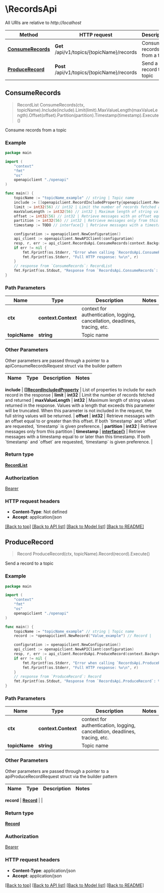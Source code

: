 # \RecordsApi

All URIs are relative to *http://localhost*

Method | HTTP request | Description
------------- | ------------- | -------------
[**ConsumeRecords**](RecordsApi.md#ConsumeRecords) | **Get** /api/v1/topics/{topicName}/records | Consume records from a topic
[**ProduceRecord**](RecordsApi.md#ProduceRecord) | **Post** /api/v1/topics/{topicName}/records | Send a record to a topic



## ConsumeRecords

> RecordList ConsumeRecords(ctx, topicName).Include(include).Limit(limit).MaxValueLength(maxValueLength).Offset(offset).Partition(partition).Timestamp(timestamp).Execute()

Consume records from a topic



### Example

```go
package main

import (
    "context"
    "fmt"
    "os"
    openapiclient "./openapi"
)

func main() {
    topicName := "topicName_example" // string | Topic name
    include := []openapiclient.RecordIncludedProperty{openapiclient.RecordIncludedProperty("partition")} // []RecordIncludedProperty | List of properties to include for each record in the response (optional)
    limit := int32(56) // int32 | Limit the number of records fetched and returned (optional)
    maxValueLength := int32(56) // int32 | Maximum length of string values returned in the response. Values with a length that exceeds this parameter will be truncated. When this parameter is not included in the request, the full string values will be returned. (optional)
    offset := int32(56) // int32 | Retrieve messages with an offset equal to or greater than this offset. If both `timestamp` and `offset` are requested, `timestamp` is given preference. (optional)
    partition := int32(56) // int32 | Retrieve messages only from this partition (optional)
    timestamp := TODO // interface{} | Retrieve messages with a timestamp equal to or later than this timestamp. If both `timestamp` and `offset` are requested, `timestamp` is given preference. (optional)

    configuration := openapiclient.NewConfiguration()
    api_client := openapiclient.NewAPIClient(configuration)
    resp, r, err := api_client.RecordsApi.ConsumeRecords(context.Background(), topicName).Include(include).Limit(limit).MaxValueLength(maxValueLength).Offset(offset).Partition(partition).Timestamp(timestamp).Execute()
    if err != nil {
        fmt.Fprintf(os.Stderr, "Error when calling `RecordsApi.ConsumeRecords``: %v\n", err)
        fmt.Fprintf(os.Stderr, "Full HTTP response: %v\n", r)
    }
    // response from `ConsumeRecords`: RecordList
    fmt.Fprintf(os.Stdout, "Response from `RecordsApi.ConsumeRecords`: %v\n", resp)
}
```

### Path Parameters


Name | Type | Description  | Notes
------------- | ------------- | ------------- | -------------
**ctx** | **context.Context** | context for authentication, logging, cancellation, deadlines, tracing, etc.
**topicName** | **string** | Topic name | 

### Other Parameters

Other parameters are passed through a pointer to a apiConsumeRecordsRequest struct via the builder pattern


Name | Type | Description  | Notes
------------- | ------------- | ------------- | -------------

 **include** | [**[]RecordIncludedProperty**](RecordIncludedProperty.md) | List of properties to include for each record in the response | 
 **limit** | **int32** | Limit the number of records fetched and returned | 
 **maxValueLength** | **int32** | Maximum length of string values returned in the response. Values with a length that exceeds this parameter will be truncated. When this parameter is not included in the request, the full string values will be returned. | 
 **offset** | **int32** | Retrieve messages with an offset equal to or greater than this offset. If both &#x60;timestamp&#x60; and &#x60;offset&#x60; are requested, &#x60;timestamp&#x60; is given preference. | 
 **partition** | **int32** | Retrieve messages only from this partition | 
 **timestamp** | [**interface{}**](interface{}.md) | Retrieve messages with a timestamp equal to or later than this timestamp. If both &#x60;timestamp&#x60; and &#x60;offset&#x60; are requested, &#x60;timestamp&#x60; is given preference. | 

### Return type

[**RecordList**](RecordList.md)

### Authorization

[Bearer](../README.md#Bearer)

### HTTP request headers

- **Content-Type**: Not defined
- **Accept**: application/json

[[Back to top]](#) [[Back to API list]](../README.md#documentation-for-api-endpoints)
[[Back to Model list]](../README.md#documentation-for-models)
[[Back to README]](../README.md)


## ProduceRecord

> Record ProduceRecord(ctx, topicName).Record(record).Execute()

Send a record to a topic



### Example

```go
package main

import (
    "context"
    "fmt"
    "os"
    openapiclient "./openapi"
)

func main() {
    topicName := "topicName_example" // string | Topic name
    record := *openapiclient.NewRecord("Value_example") // Record | 

    configuration := openapiclient.NewConfiguration()
    api_client := openapiclient.NewAPIClient(configuration)
    resp, r, err := api_client.RecordsApi.ProduceRecord(context.Background(), topicName).Record(record).Execute()
    if err != nil {
        fmt.Fprintf(os.Stderr, "Error when calling `RecordsApi.ProduceRecord``: %v\n", err)
        fmt.Fprintf(os.Stderr, "Full HTTP response: %v\n", r)
    }
    // response from `ProduceRecord`: Record
    fmt.Fprintf(os.Stdout, "Response from `RecordsApi.ProduceRecord`: %v\n", resp)
}
```

### Path Parameters


Name | Type | Description  | Notes
------------- | ------------- | ------------- | -------------
**ctx** | **context.Context** | context for authentication, logging, cancellation, deadlines, tracing, etc.
**topicName** | **string** | Topic name | 

### Other Parameters

Other parameters are passed through a pointer to a apiProduceRecordRequest struct via the builder pattern


Name | Type | Description  | Notes
------------- | ------------- | ------------- | -------------

 **record** | [**Record**](Record.md) |  | 

### Return type

[**Record**](Record.md)

### Authorization

[Bearer](../README.md#Bearer)

### HTTP request headers

- **Content-Type**: application/json
- **Accept**: application/json

[[Back to top]](#) [[Back to API list]](../README.md#documentation-for-api-endpoints)
[[Back to Model list]](../README.md#documentation-for-models)
[[Back to README]](../README.md)

